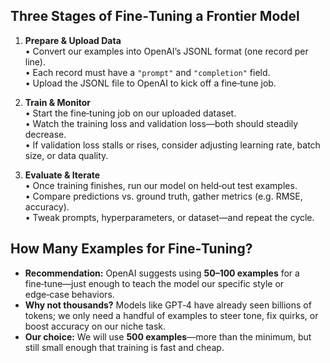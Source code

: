 ## Three Stages of Fine‑Tuning a Frontier Model

1. **Prepare & Upload Data**  
   • Convert our examples into OpenAI’s JSONL format (one record per line).  
   • Each record must have a `"prompt"` and `"completion"` field.  
   • Upload the JSONL file to OpenAI to kick off a fine‑tune job.

2. **Train & Monitor**  
   • Start the fine‑tuning job on our uploaded dataset.  
   • Watch the training loss and validation loss—both should steadily decrease.  
   • If validation loss stalls or rises, consider adjusting learning rate, batch size, or data quality.

3. **Evaluate & Iterate**  
   • Once training finishes, run our model on held‑out test examples.  
   • Compare predictions vs. ground truth, gather metrics (e.g. RMSE, accuracy).  
   • Tweak prompts, hyperparameters, or dataset—and repeat the cycle.


## How Many Examples for Fine‑Tuning?

- **Recommendation:** OpenAI suggests using **50–100 examples** for a fine‑tune—just enough to teach the model our specific style or edge‑case behaviors.  
- **Why not thousands?** Models like GPT‑4 have already seen billions of tokens; we only need a handful of examples to steer tone, fix quirks, or boost accuracy on our niche task.  
- **Our choice:** We will use **500 examples**—more than the minimum, but still small enough that training is fast and cheap.  


